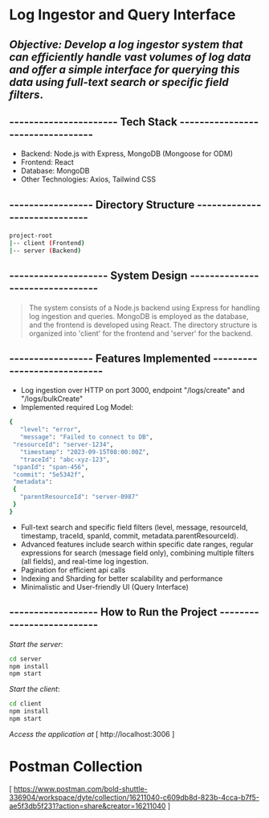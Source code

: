 # Log Ingestor and Query Interface

## _Objective: Develop a log ingestor system that can efficiently handle vast volumes of log data and offer a simple interface for querying this data using full-text search or specific field filters_.

## ---------------------- Tech Stack ---------------------------------
- Backend: Node.js with Express, MongoDB (Mongoose for ODM)
- Frontend: React
- Database: MongoDB
- Other Technologies: Axios, Tailwind CSS

## ----------------- Directory Structure -----------------------------
```sh
project-root
|-- client (Frontend)
|-- server (Backend)
```
## -------------------- System Design --------------------------------
> The system consists of a Node.js backend using Express for handling log ingestion and queries. MongoDB is employed as the database, and the frontend is developed using React. The directory structure is organized into 'client' for the frontend and 'server' for the backend.

## ----------------- Features Implemented ----------------------------
 - Log ingestion over HTTP on port 3000, endpoint "/logs/create" and "/logs/bulkCreate"
 - Implemented required Log Model:
 ```sh 
{
	"level": "error",
	"message": "Failed to connect to DB",
  "resourceId": "server-1234",
	"timestamp": "2023-09-15T08:00:00Z",
	"traceId": "abc-xyz-123",
  "spanId": "span-456",
  "commit": "5e5342f",
  "metadata": 
  {
    "parentResourceId": "server-0987"
  }
} 
```
 - Full-text search and specific field filters (level, message, resourceId, timestamp, traceId, spanId, commit, metadata.parentResourceId).
 - Advanced features include search within specific date ranges, regular expressions for search (message field only), combining multiple filters (all fields), and real-time log ingestion.
 - Pagination for efficient api calls
 - Indexing and Sharding for better scalability and performance
 - Minimalistic and User-friendly UI (Query Interface)

## ------------------ How to Run the Project --------------------------
_Start the server_:
```sh
cd server
npm install
npm start
```
_Start the client_:
```sh
cd client
npm install
npm start
```
_Access the application at_ [ http://localhost:3006 ]
# Postman Collection
[ https://www.postman.com/bold-shuttle-336904/workspace/dyte/collection/16211040-c609db8d-823b-4cca-b7f5-ae5f3db5f231?action=share&creator=16211040 ]